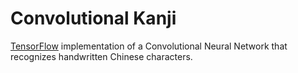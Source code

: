 Convolutional Kanji
====

[TensorFlow](https://www.tensorflow.org/) implementation of a Convolutional Neural Network that recognizes handwritten Chinese characters.


